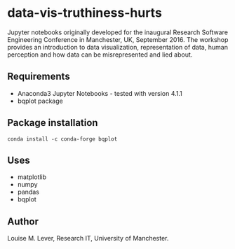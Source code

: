 # data-vis-truthiness-hurts
Jupyter notebooks originally developed for the inaugural Research Software Engineering Conference in Manchester, UK, September 2016. The workshop provides an introduction to data visualization, representation of data, human perception and how data can be misrepresented and lied about.

## Requirements

- Anaconda3 Jupyter Notebooks - tested with version 4.1.1
- bqplot package

## Package installation

`conda install -c conda-forge bqplot`

## Uses

- matplotlib
- numpy
- pandas
- bqplot

## Author

Louise M. Lever, Research IT, University of Manchester.